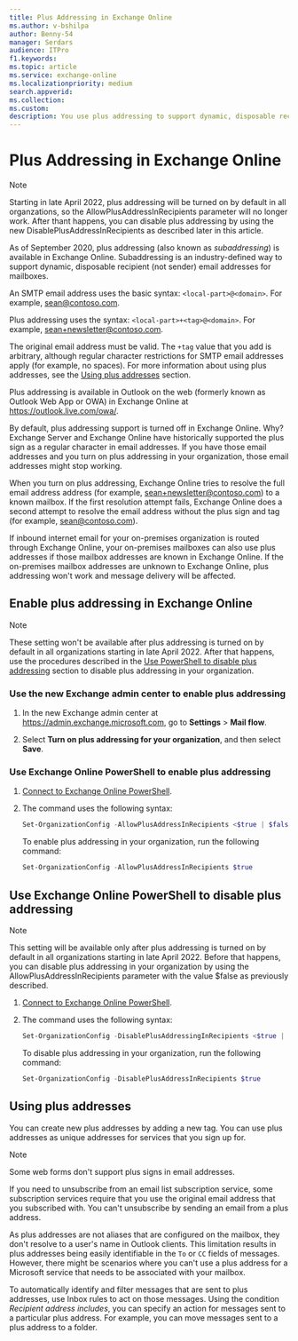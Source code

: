 ```yaml
---
title: Plus Addressing in Exchange Online
ms.author: v-bshilpa
author: Benny-54
manager: Serdars
audience: ITPro
f1.keywords:
ms.topic: article
ms.service: exchange-online
ms.localizationpriority: medium
search.appverid:
ms.collection:
ms.custom:
description: You use plus addressing to support dynamic, disposable recipient (not sender) email addresses in your Exchange Online organization.
---
```


# Plus Addressing in Exchange Online

> [!NOTE]
> Starting in late April 2022, plus addressing will be turned on by default in all organzations, so the AllowPlusAddressInRecipients parameter will no longer work. After thant happens, you can disable plus addressing by using the new DisablePlusAddressInRecipients as described later in this article.

As of September 2020, plus addressing (also known as _subaddressing_) is available in Exchange Online. Subaddressing is an industry-defined way to support dynamic, disposable recipient (not sender) email addresses for mailboxes.

An SMTP email address uses the basic syntax: `<local-part>@<domain>`. For example, sean@contoso.com. 

Plus addressing uses the syntax: `<local-part>+<tag>@<domain>`. For example, sean+newsletter@contoso.com. 

The original email address must be valid. The `+tag` value that you add is arbitrary, although regular character restrictions for SMTP email addresses apply (for example, no spaces). For more information about using plus addresses, see the [Using plus addresses](using-plus-addresses) section.

Plus addressing is available in Outlook on the web (formerly known as Outlook Web App or OWA) in Exchange Online at <https://outlook.live.com/owa/>.

By default, plus addressing support is turned off in Exchange Online. Why? Exchange Server and Exchange Online have historically supported the plus sign as a regular character in email addresses. If you have those email addresses and you turn on plus addressing in your organization, those email addresses might stop working.

When you turn on plus addressing, Exchange Online tries to resolve the full email address address (for example, sean+newsletter@contoso.com) to a known mailbox. If the first resolution attempt fails, Exchange Online does a second attempt to resolve the email address without the plus sign and tag (for example, sean@contoso.com).

If inbound internet email for your on-premises organization is routed through Exchange Online, your on-premises mailboxes can also use plus addresses if those mailbox addresses are known in Exchange Online. If the on-premises mailbox addresses are unknown to Exchange Online, plus addressing won't work and message delivery will be affected.

## Enable plus addressing in Exchange Online

> [!NOTE]
> These setting won't be available after plus addressing is turned on by default in all organizations starting in late April 2022. After that happens, use the procedures described in the [Use PowerShell to disable plus addressing](#use-powershell-to-disable-plus-addressing) section to disable plus addressing in your organization.

### Use the new Exchange admin center to enable plus addressing

1. In the new Exchange admin center at <https://admin.exchange.microsoft.com>, go to **Settings** \> **Mail flow**.

2. Select **Turn on plus addressing for your organization**, and then select **Save**.

### Use Exchange Online PowerShell to enable plus addressing

1. [Connect to Exchange Online PowerShell](/powershell/exchange/connect-to-exchange-online-powershell).

2. The command uses the following syntax:

   ```PowerShell
   Set-OrganizationConfig -AllowPlusAddressInRecipients <$true | $false>
   ```

   To enable plus addressing in your organization, run the following command:

   ```PowerShell
   Set-OrganizationConfig -AllowPlusAddressInRecipients $true
   ```

## Use Exchange Online PowerShell to disable plus addressing

> [!NOTE]
> This setting will be available only after plus addressing is turned on by default in all organizations starting in late April 2022. Before that happens, you can disable plus addressing in your organization by using the AllowPlusAddressInRecipients parameter with the value $false as previously described.

1. [Connect to Exchange Online PowerShell](/powershell/exchange/connect-to-exchange-online-powershell).

2. The command uses the following syntax:

   ```PowerShell
   Set-OrganizationConfig -DisablePlusAddressingInRecipients <$true | $false>
   ```

   To disable plus addressing in your organization, run the following command:

   ```PowerShell
   Set-OrganizationConfig -DisablePlusAddressInRecipients $true
   ```

## Using plus addresses

You can create new plus addresses by adding a new tag. You can use plus addresses as unique addresses for services that you sign up for. 

> [!NOTE]
>
> Some web forms don't support plus signs in email addresses.
>
> If you need to unsubscribe from an email list subscription service, some subscription services require that you use the original email address that you subscribed with. You can't unsubscribe by sending an email from a plus address.

As plus addresses are not aliases that are configured on the mailbox, they don't resolve to a user's name in Outlook clients. This limitation results in plus addresses being easily identifiable in the `To` or `CC` fields of messages. However, there might be scenarios where you can't use a plus address for a Microsoft service that needs to be associated with your mailbox.

To automatically identify and filter messages that are sent to plus addresses, use Inbox rules to act on those messages. Using the condition *Recipient address includes*, you can specify an action for messages sent to a particular plus address. For example, you can move messages sent to a plus address to a folder.
